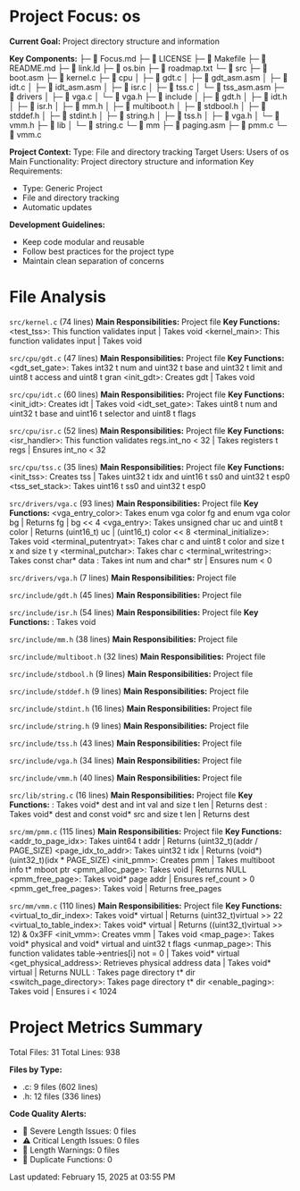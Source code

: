 # Project Focus: os

**Current Goal:** Project directory structure and information

**Key Components:**
├─ 📄 Focus.md
├─ 📄 LICENSE
├─ 📄 Makefile
├─ 📄 README.md
├─ 📄 link.ld
├─ 📄 os.bin
├─ 📄 roadmap.txt
└─ 📁 src
   ├─ 📄 boot.asm
   ├─ 📄 kernel.c
   ├─ 📁 cpu
   │  ├─ 📄 gdt.c
   │  ├─ 📄 gdt_asm.asm
   │  ├─ 📄 idt.c
   │  ├─ 📄 idt_asm.asm
   │  ├─ 📄 isr.c
   │  ├─ 📄 tss.c
   │  └─ 📄 tss_asm.asm
   ├─ 📁 drivers
   │  ├─ 📄 vga.c
   │  └─ 📄 vga.h
   ├─ 📁 include
   │  ├─ 📄 gdt.h
   │  ├─ 📄 idt.h
   │  ├─ 📄 isr.h
   │  ├─ 📄 mm.h
   │  ├─ 📄 multiboot.h
   │  ├─ 📄 stdbool.h
   │  ├─ 📄 stddef.h
   │  ├─ 📄 stdint.h
   │  ├─ 📄 string.h
   │  ├─ 📄 tss.h
   │  ├─ 📄 vga.h
   │  └─ 📄 vmm.h
   ├─ 📁 lib
   │  └─ 📄 string.c
   └─ 📁 mm
      ├─ 📄 paging.asm
      ├─ 📄 pmm.c
      └─ 📄 vmm.c

**Project Context:**
Type: File and directory tracking
Target Users: Users of os
Main Functionality: Project directory structure and information
Key Requirements:
- Type: Generic Project
- File and directory tracking
- Automatic updates

**Development Guidelines:**
- Keep code modular and reusable
- Follow best practices for the project type
- Maintain clean separation of concerns

# File Analysis
`src/kernel.c` (74 lines)
**Main Responsibilities:** Project file
**Key Functions:**
<test_tss>: This function validates input | Takes void
<kernel_main>: This function validates input | Takes void

`src/cpu/gdt.c` (47 lines)
**Main Responsibilities:** Project file
**Key Functions:**
<gdt_set_gate>: Takes int32 t num and uint32 t base and uint32 t limit and uint8 t access and uint8 t gran
<init_gdt>: Creates gdt | Takes void

`src/cpu/idt.c` (60 lines)
**Main Responsibilities:** Project file
**Key Functions:**
<init_idt>: Creates idt | Takes void
<idt_set_gate>: Takes uint8 t num and uint32 t base and uint16 t selector and uint8 t flags

`src/cpu/isr.c` (52 lines)
**Main Responsibilities:** Project file
**Key Functions:**
<isr_handler>: This function validates regs.int_no < 32 | Takes registers t regs | Ensures int_no < 32

`src/cpu/tss.c` (35 lines)
**Main Responsibilities:** Project file
**Key Functions:**
<init_tss>: Creates tss | Takes uint32 t idx and uint16 t ss0 and uint32 t esp0
<tss_set_stack>: Takes uint16 t ss0 and uint32 t esp0

`src/drivers/vga.c` (93 lines)
**Main Responsibilities:** Project file
**Key Functions:**
<vga_entry_color>: Takes enum vga color fg and enum vga color bg | Returns fg | bg << 4
<vga_entry>: Takes unsigned char uc and uint8 t color | Returns (uint16_t) uc | (uint16_t) color << 8
<terminal_initialize>: Takes void
<terminal_putentryat>: Takes char c and uint8 t color and size t x and size t y
<terminal_putchar>: Takes char c
<terminal_writestring>: Takes const char* data
<itoa>: Takes int num and char* str | Ensures num < 0

`src/drivers/vga.h` (7 lines)
**Main Responsibilities:** Project file

`src/include/gdt.h` (45 lines)
**Main Responsibilities:** Project file

`src/include/isr.h` (54 lines)
**Main Responsibilities:** Project file
**Key Functions:**
<declarations>: Takes void

`src/include/mm.h` (38 lines)
**Main Responsibilities:** Project file

`src/include/multiboot.h` (32 lines)
**Main Responsibilities:** Project file

`src/include/stdbool.h` (9 lines)
**Main Responsibilities:** Project file

`src/include/stddef.h` (9 lines)
**Main Responsibilities:** Project file

`src/include/stdint.h` (16 lines)
**Main Responsibilities:** Project file

`src/include/string.h` (9 lines)
**Main Responsibilities:** Project file

`src/include/tss.h` (43 lines)
**Main Responsibilities:** Project file

`src/include/vga.h` (34 lines)
**Main Responsibilities:** Project file

`src/include/vmm.h` (40 lines)
**Main Responsibilities:** Project file

`src/lib/string.c` (16 lines)
**Main Responsibilities:** Project file
**Key Functions:**
<memset>: Takes void* dest and int val and size t len | Returns dest
<memcpy>: Takes void* dest and const void* src and size t len | Returns dest

`src/mm/pmm.c` (115 lines)
**Main Responsibilities:** Project file
**Key Functions:**
<addr_to_page_idx>: Takes uint64 t addr | Returns (uint32_t)(addr / PAGE_SIZE)
<page_idx_to_addr>: Takes uint32 t idx | Returns (void*)(uint32_t)(idx * PAGE_SIZE)
<init_pmm>: Creates pmm | Takes multiboot info t* mboot ptr
<pmm_alloc_page>: Takes void | Returns NULL
<pmm_free_page>: Takes void* page addr | Ensures ref_count > 0
<pmm_get_free_pages>: Takes void | Returns free_pages

`src/mm/vmm.c` (110 lines)
**Main Responsibilities:** Project file
**Key Functions:**
<virtual_to_dir_index>: Takes void* virtual | Returns (uint32_t)virtual >> 22
<virtual_to_table_index>: Takes void* virtual | Returns ((uint32_t)virtual >> 12) & 0x3FF
<init_vmm>: Creates vmm | Takes void
<map_page>: Takes void* physical and void* virtual and uint32 t flags
<unmap_page>: This function validates table->entries[i] not = 0 | Takes void* virtual
<get_physical_address>: Retrieves physical address data | Takes void* virtual | Returns NULL
<needs>: Takes page directory t* dir
<switch_page_directory>: Takes page directory t* dir
<enable_paging>: Takes void | Ensures i < 1024

# Project Metrics Summary
Total Files: 31
Total Lines: 938

**Files by Type:**
- .c: 9 files (602 lines)
- .h: 12 files (336 lines)

**Code Quality Alerts:**
- 🚨 Severe Length Issues: 0 files
- ⚠️ Critical Length Issues: 0 files
- 📄 Length Warnings: 0 files
- 🔄 Duplicate Functions: 0

Last updated: February 15, 2025 at 03:55 PM